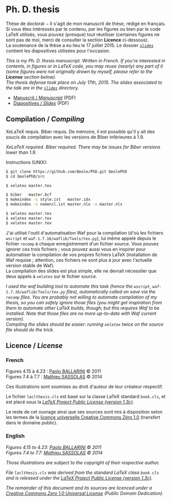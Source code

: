 <!-- vim: set spelllang=en,fr: -->
# Ph. D. thesis

Thèse de doctorat − Il s'agit de mon manuscrit de thèse, rédigé en français.
Si vous êtes intéressés par le contenu, par les figures ou bien par le code LaTeX utilisés, vous pouvez (presque) tout réutiliser (certaines figures ne sont pas de moi, merci de consulter la section **Licence** ci-dessous).<br />
La soutenance de la thèse a eu lieu le 17 juillet 2015.
Le dossier [`slides`](https://github.com/Qeole/PhD/blob/master/slides/) contient les diapositives utilisées pour l'occasion.

_This is my Ph. D. thesis manuscript. Written in French.
If you're interested in contents, in figures or in LaTeX code, you may reuse (nearly) any part of it (some figures were not originally drawn by myself, please refer to the **License** section below).<br />
The thesis defense took place on July 17th, 2015.
The slides associated to the talk are in the [`slides`](https://github.com/Qeole/PhD/blob/master/slides/) directory._

- [Manuscrit / _Manuscript_](https://github.com/Qeole/PhD/raw/master/build/src/master.pdf) (PDF)
- [Diapositives / _Slides_](https://github.com/Qeole/PhD/raw/master/slides/slides.pdf) (PDF)

## Compilation / _Compiling_

XeLaTeX requis. Biber requis. De mémoire, il est possible qu'il y ait des soucis de compilation avec les versions de Biber inférieures à 1.9.

_XeLaTeX required. Biber required. There may be issues for Biber versions lower than 1.9._

Instructions (UNIX):
```bash
$ git clone https://github.com/Qeole/PhD.git QeolePhD
$ cd QeolePhD/src

$ xelatex master.tex

$ biber   master.bcf
$ makeindex -s style.ist   master.idx
$ makeindex -s nomencl.ist master.nlo -o master.nls

$ xelatex master.tex
$ xelatex master.tex
$ xelatex master.tex
```

J'ai utilisé l'outil d'automatisation Waf pour la compilation (d'où les fichiers `wscript` et `waf-1.7.16/waflib/Tools/tex.py`), lui même appelé depuis le fichier `recomp` à chaque enregistrement d'un fichier source.
Vous pouvez ignorer ces trois fichiers ; vous pouvez aussi vous en inspirer pour automatiser la compilation de vos propres fichiers LaTeX (installation de Waf requise ; attention, ces fichiers ne sont plus à jour avec l'actuelle version stable de Waf).<br />
La compilation des slides est plus simple, elle ne devrait nécessiter que deux appels à `xelatex` sur le fichier source.

_I used the waf building tool to automate this task (hence the `wscript`, `waf-1.7.16/waflib/Tools/tex.py` files), automatically called on save via the `recomp` files.
You are probably not willing to automate compilation of my thesis, so you can safely ignore those files (you might get inspiration from them to automate other LaTeX builds, though; but this requires Waf to be installed. Note that those files are no more up-to-date with Waf current version).<br />
Compiling the slides should be easier: running `xelatex` twice on the source file should do the trick._

## Licence / _License_

### French
Figures 4.15 à 4.23 : [Paolo BALLARINI][2] © 2011<br />
Figures 7.4 à 7.7 : [Mathieu SASSOLAS][3] © 2014

Ces illustrations sont soumises au droit d'auteur de leur créateur respectif.

Le fichier `laclthesis.cls` est basé sur la classe LaTeX standard `book.cls`, et est placé sous la _[LaTeX Project Public License (version 1.3c)][1]._

Le reste de cet ouvrage ainsi que ses sources sont mis à disposition selon les termes de la [licence universelle Creative Commons Zéro 1.0](https://creativecommons.org/publicdomain/zero/1.0/deed.fr) (transfert dans le domaine public).

### English
_Figures 4.15 to 4.23: [Paolo BALLARINI][2] © 2011<br />
Figures 7.4 to 7.7: [Mathieu SASSOLAS][3] © 2014_

_Those illustrations are subject to the copyright of their respective author._

_File `laclthesis.cls` was derived from the standard LaTeX class `book.cls` and is released under the [LaTeX Project Public License (version 1.3c)][1]._

_The remainder of this document and its sources are licenced under a [Creative Commons Zero 1.0 Universal License](https://creativecommons.org/publicdomain/zero/1.0) (Public Domain Dedication)._

[1]: http://www.latex-project.org/lppl.txt
[2]: https://sites.google.com/site/pballarini
[3]: https://www.lacl.fr/~msassolas
